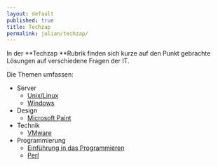 ```yaml
---
layout: default
published: true
title: Techzap
permalink: julian/techzap/
---
```


In der **Techzap **Rubrik finden sich kurze auf den Punkt gebrachte
Lösungen auf verschiedene Fragen der IT.

Die Themen umfassen:

-   Server
    -   [Unix/Linux][]
    -   [Windows][]
-   Design
    -   [Microsoft Paint][]
-   Technik
    -   [VMware][]
-   Programmierung
    -   [Einführung in das Programmieren][]
    -   [Perl][]

  [Unix/Linux]: http://www.zeiler.me/julian/techzap/server/unix-linux
  [Windows]: http://www.zeiler.me/julian/techzap/server/windows
  [Microsoft Paint]: http://www.zeiler.me/julian/techzap/design/microsoft-paint
  [VMware]: http://www.zeiler.me/julian/techzap/technik/vmware
  [Einführung in das Programmieren]: http://www.zeiler.me/julian/techzap/programmierung/einfuehrung-in-das-programmieren
  [Perl]: http://www.zeiler.me/julian/techzap/programmierung/perl